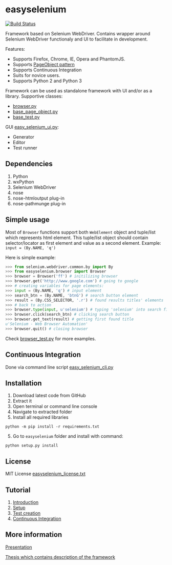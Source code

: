 # easyselenium

[![Build Status](https://travis-ci.org/kirillstrelkov/easyselenium.svg?branch=master)](https://travis-ci.org/kirillstrelkov/easyselenium)

Framework based on Selenium WebDriver. Contains wrapper around Selenium WebDriver functionaly and UI to facilitate in development.

Features:

- Supports Firefox, Chrome, IE, Opera and PhantomJS.
- Supports [PageObject pattern](https://code.google.com/p/selenium/wiki/PageObjects)
- Supports Continuous Integration
- Suits for novice users.
- Supports Python 2 and Python 3

Framework can be used as standalone framework with UI and/or as a library.
Supportive classes:

- [browser.py](/easyselenium/browser.py)
- [base_page_object.py](/easyselenium/base_page_object.py)
- [base_test.py](/easyselenium/base_test.py)

GUI [easy_selenium_ui.py](/easyselenium/scripts/easy_selenium_ui.py):

- Generator
- Editor
- Test runner

## Dependencies

1. Python
2. wxPython
3. Selenium WebDriver
4. nose
5. nose-htmloutput plug-in
6. nose-pathmunge plug-in

## Simple usage

Most of `Browser` functions support both `WebElement` object and tuple/list which represents html element. This tuple/list object should contain selector/locator as first element and value as a second element. Example: `input = (By.NAME, 'q')`

Here is simple example:

```python
>>> from selenium.webdriver.common.by import By
>>> from easyselenium.browser import Browser
>>> browser = Browser('ff') # initilizing browser
>>> browser.get('http://www.google.com') # going to google
>>> # creating variables for page elements:
>>> input = (By.NAME, 'q') # input element
>>> search_btn = (By.NAME, 'btnG') # search button element
>>> result = (By.CSS_SELECTOR, '.r') # found results titles' elements
>>> # back to action
>>> browser.type(input, u'selenium') # typing 'selenium' into search field
>>> browser.click(search_btn) # clicking search button
>>> browser.get_text(result) # getting first found title
u'Selenium - Web Browser Automation'
>>> browser.quit() # closing browser
```

Check [browser_test.py](/easyselenium/test/browser_test.py) for more examples.

## Continuous Integration

Done via command line script [easy_selenium_cli.py](/easyselenium/scripts/easy_selenium_cli.py)

## Installation

1. Download latest code from GitHub
2. Extract it
3. Open terminal or command line console
4. Navigate to extracted folder
5. Install all required libraries

```shell
python -m pip install -r requirements.txt
```

5. Go to `easyselenium` folder and install with command:

```shell
python setup.py install
```

## License

MIT License [easyselenium_license.txt](/easyselenium/licenses/easyselenium_license.txt)

## Tutorial

1. [Introduction](https://kirillstrelkov.blogspot.de/2016/03/test-automation-with-selenium-webdriver.html)
2. [Setup](https://kirillstrelkov.blogspot.de/2016/03/test-automation-with-selenium-webdriver_28.html)
3. [Test creation](https://kirillstrelkov.blogspot.de/2016/03/test-automation-tutorial-with-selenium.html)
4. [Continuous Integration](https://kirillstrelkov.blogspot.com/2018/04/test-automation-tutorial-with-selenium.html)

## More information

[Presentation](https://www.dropbox.com/s/4y877giru9qwx3b/present_Kirill_Strelkov.pdf?dl=0)

[Thesis which contains description of the framework](https://www.dropbox.com/s/l65o69wvzjf1bue/Kirill_Strelkov_073639_BAK.pdf?dl=0)

